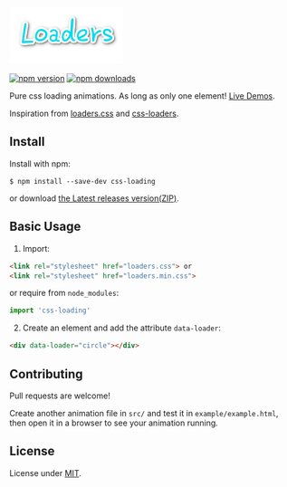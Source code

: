 ![loaders](./src/logo.png)

[![npm version](http://img.shields.io/npm/v/css-loading.svg)](https://www.npmjs.com/package/css-loading)
[![npm downloads](http://img.shields.io/npm/dm/css-loading.svg)](https://www.npmjs.com/package/css-loading)

Pure css loading animations. As long as only one element! [Live Demos](http://jovey-zheng.github.io/loader).

Inspiration from [loaders.css](https://github.com/ConnorAtherton/loaders.css) and [css-loaders](https://github.com/lukehaas/css-loaders).


## Install

Install with npm:
  ```
  $ npm install --save-dev css-loading
  ```

or download [the Latest releases version(ZIP)](https://github.com/jovey-zheng/loader/archive/v1.4.0.zip).

## Basic Usage

1. Import:

  ```html
  <link rel="stylesheet" href="loaders.css"> or
  <link rel="stylesheet" href="loaders.min.css">
  ```

  or require from `node_modules`:

  ```js
  import 'css-loading'
  ```

2. Create an element and add the attribute `data-loader`:

  ```html
  <div data-loader="circle"></div>
  ```

## Contributing

Pull requests are welcome!

Create another animation file in `src/` and test it in `example/example.html`, then open it in a browser to see your animation running.

## License

License under [MIT](https://github.com/jovey-zheng/loader/blob/master/LICENSE).
